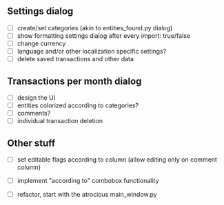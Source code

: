 
## Settings dialog
- [ ] create/set categories (akin to entities_found.py dialog)
- [ ] show formatting settings dialog after every import: true/false
- [ ] change currency
- [ ] language and/or other localization specific settings?
- [ ] delete saved transactions and other data

## Transactions per month dialog
- [ ] design the UI
- [ ] entities colorized according to categories?
- [ ] comments?
- [ ] individual transaction deletion

## Other stuff
- [ ] set editable flags according to column (allow editing only on comment column)
- [ ] implement "according to" combobox functionality
- [ ] refactor, start with the atrocious main_window.py

